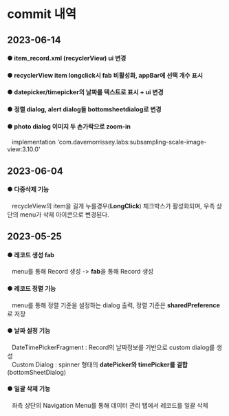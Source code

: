 # commit 내역

## 2023-06-14
#### ● item_record.xml (recyclerView) ui 변경

#### ● recyclerView item longclick시 fab 비활성화, appBar에 선택 개수 표시

#### ● datepicker/timepicker의 날짜를 텍스트로 표시 + ui 변경

#### ● 정렬 dialog, alert dialog들 bottomsheetdialog로 변경

#### ● photo dialog 이미지 두 손가락으로 zoom-in
&ensp; implementation 'com.davemorrissey.labs:subsampling-scale-image-view:3.10.0'

## 2023-06-04
#### ● 다중삭제 기능
&ensp; recycleView의 item을 길게 누를경우(<b>LongClick</b>) 체크박스가 활성화되며, 우측 상단의 menu가 삭제 아이콘으로 변경된다.

## 2023-05-25
#### ● 레코드 생성 fab
&ensp; menu를 통해 Record 생성 -> <b>fab</b>을 통해 Record 생성

#### ● 레코드 정렬 기능
&ensp; menu를 통해 정렬 기준을 설정하는 dialog 출력, 정렬 기준은 <b>sharedPreference</b>로 저장

#### ● 날짜 설정 기능
&ensp; DateTimePickerFragment : Record의 날짜정보를 기반으로 custom dialog를 생성<br>
&ensp; Custom Dialog : spinner 형태의 <b>datePicker와 timePicker를 결합</b> (bottomSheetDialog)

#### ● 일괄 삭제 기능
&ensp; 좌측 상단의 Navigation Menu를 통해 데이터 관리 탭에서 레코드를 일괄 삭제
